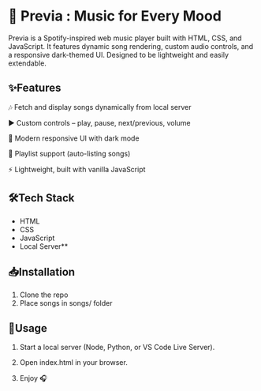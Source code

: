 
# 🎵 Previa : Music for Every Mood

Previa is a Spotify-inspired web music player built with HTML, CSS, and JavaScript. It features dynamic song rendering, custom audio controls, and a responsive dark-themed UI. Designed to be lightweight and easily extendable.


## ✨Features

 🎶 Fetch and display songs dynamically from local server

▶️ Custom controls – play, pause, next/previous, volume

🎨 Modern responsive UI with dark mode

📂 Playlist support (auto-listing songs)

⚡ Lightweight, built with vanilla JavaScript


## 🛠️Tech Stack

- HTML
- CSS
- JavaScript
- Local Server**




## 📥Installation

1. Clone the repo
2. Place songs in songs/ folder
    
## 🚀Usage

1. Start a local server (Node, Python, or VS Code Live Server).


2. Open index.html in your browser.


3. Enjoy 🎧
```

